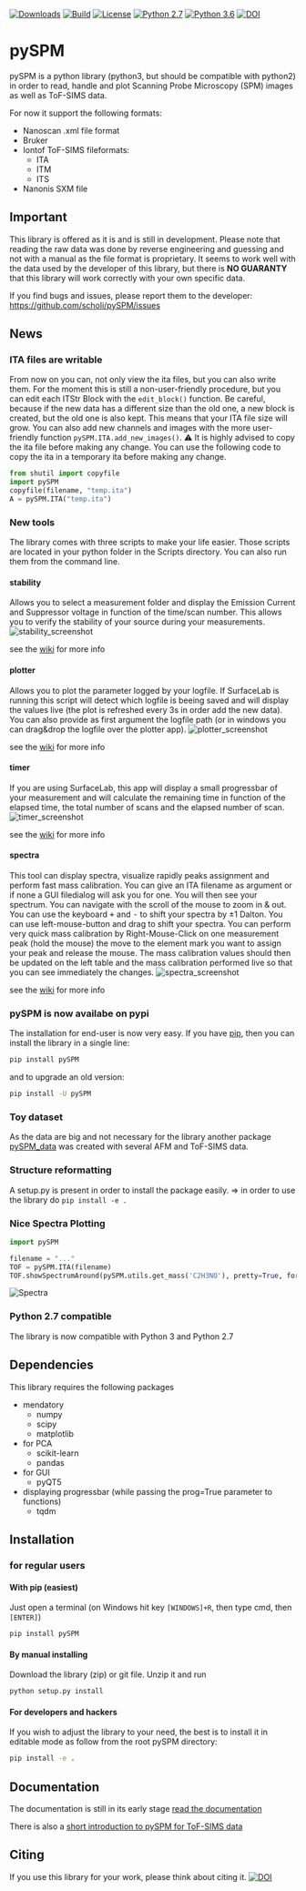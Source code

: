 [![Downloads](https://pepy.tech/badge/pyspm)](https://pepy.tech/project/pyspm)
[![Build](https://travis-ci.org/scholi/pySPM.svg?branch=master)](https://travis-ci.org/scholi/pySPM)
[![License](https://img.shields.io/badge/License-Apache%202.0-blue.svg)](https://opensource.org/licenses/Apache-2.0)
[![Python 2.7](https://img.shields.io/badge/python-2.7-yellow.svg)](https://www.python.org/downloads/release/python-2715/)
[![Python 3.6](https://img.shields.io/badge/python-3.4+-orange.svg)](https://www.python.org/download/releases/3.4.0/)
[![DOI](https://zenodo.org/badge/DOI/10.5281/zenodo.998575.svg)](https://doi.org/10.5281/zenodo.998575)

# pySPM
pySPM is a python library (python3, but should be compatible with python2) in order to read, handle and plot Scanning Probe Microscopy (SPM) images as well as ToF-SIMS data.

For now it support the following formats:
* Nanoscan .xml file format
* Bruker
* Iontof ToF-SIMS fileformats:
	* ITA
	* ITM
	* ITS
* Nanonis SXM file

## Important
This library is offered as it is and is still in development. Please note that reading the raw data was done by reverse engineering and guessing and not with a manual as the file format is proprietary. It seems to work well with the data used by the developer of this library, but there is **NO GUARANTY** that this library will work correctly with your own specific data.

If you find bugs and issues, please report them to the developer: https://github.com/scholi/pySPM/issues

## News
### ITA files are writable
From now on you can, not only view the ita files, but you can also write them. For the moment this is still a non-user-friendly procedure, but you can edit each ITStr Block with the ```edit_block()``` function. Be careful, because if the new data has a different size than the old one, a new block is created, but the old one is also kept. This means that your ITA file size will grow.
You can also add new channels and images with the more user-friendly function ```pySPM.ITA.add_new_images()```.
:warning: It is highly advised to copy the ita file before making any change. You can use the following code to copy the ita in a temporary ita before making any change.

```python
from shutil import copyfile
import pySPM
copyfile(filename, "temp.ita")
A = pySPM.ITA("temp.ita")
```

### New tools
The library comes with three scripts to make your life easier. Those scripts are located in your python folder in the Scripts directory. You can also run them from the command line.
#### stability
Allows you to select a measurement folder and display the Emission Current and Suppressor voltage in function of the time/scan number.
This allows you to verify the stability of your source during your measurements.
![stability_screenshot](../master/doc/images/Capture_stability.png)

see the [wiki](../../wiki/stability) for more info

#### plotter
Allows you to plot the parameter logged by your logfile. If SurfaceLab is running this script will detect which logfile is beeing saved and will display the values live (the plot is refreshed every 3s in order add the new data). You can also provide as first argument the logfile path (or in windows you can drag&drop the logfile over the plotter app).
![plotter_screenshot](../master/doc/images/Capture_plotter.png)

see the [wiki](../../wiki/plotter) for more info

#### timer
If you are using SurfaceLab, this app will display a small progressbar of your measurement and will calculate the remaining time in function of the elapsed time, the total number of scans and the elapsed number of scan.
![timer_screenshot](../master/doc/images/Capture_timer.png)

see the [wiki](../../wiki/timer) for more info

#### spectra
This tool can display spectra, visualize rapidly peaks assignment and perform fast mass calibration.
You can give an ITA filename as argument or if none a GUI filedialog will ask you for one. You will then see your spectrum.
You can navigate with the scroll of the mouse to zoom in & out. You can use the keyboard <kbd>+</kbd> and <kbd>-</kbd> to shift your spectra by ±1 Dalton. You can use left-mouse-button and drag to shift your spectra. You can perform very quick mass calibration by Right-Mouse-Click on one measurement peak (hold the mouse) the move to the element mark you want to assign your peak and release the mouse. The mass calibration values should then be updated on the left table and the mass calibration performed live so that you can see immediately the changes.
![spectra_screenshot](../master/doc/images/Capture_spectra.png)

see the [wiki](../../wiki/spectra) for more info

### pySPM is now availabe on pypi
The installation for end-user is now very easy. If you have [pip](https://pypi.org/project/pip/), then you can install the library in a single line:

```bash
pip install pySPM
```

and to upgrade an old version:

```bash
pip install -U pySPM
```

### Toy dataset
As the data are big and not necessary for the library another package [pySPM_data](https://github.com/scholi/pySPM_data) was created with several AFM and ToF-SIMS data.

### Structure reformatting
A setup.py is present in order to install the package easily. => in order to use the library do ```pip install -e . ```

### Nice Spectra Plotting
```python
import pySPM

filename = "..."
TOF = pySPM.ITA(filename)
TOF.showSpectrumAround(pySPM.utils.get_mass('C2H3NO'), pretty=True, formula=True)
```

![Spectra](../master/doc/Spectra.png)

### Python 2.7 compatible
The library is now compatible with Python 3 and Python 2.7

## Dependencies
This library requires the following packages
* mendatory
    * numpy
    * scipy
    * matplotlib
* for PCA
    * scikit-learn
    * pandas
* for GUI
    * pyQT5
* displaying progressbar (while passing the prog=True parameter to functions)
    * tqdm
    
## Installation
### for regular users
#### With pip (easiest)
Just open a terminal (on Windows hit key `[WINDOWS]+R`, then type cmd, then
`[ENTER]`)
```bash
pip install pySPM
```

#### By manual installing
Download the library (zip) or git file. Unzip it and run
```bash
python setup.py install
```

#### For developers and hackers
If you wish to adjust the library to your need, the best is to install it in editable mode as follow from the root pySPM directory:
```bash
pip install -e .
```

## Documentation
The documentation is still in its early stage
[read the documentation](https://nbviewer.jupyter.org/github/scholi/pySPM/blob/master/doc/pySPM%20Documentation.ipynb)

There is also a [short introduction to pySPM for ToF-SIMS data](https://nbviewer.jupyter.org/github/scholi/pySPM/blob/master/doc/Introduction%20to%20pySPM%20for%20ToF-SIMS%20data.ipynb)

## Citing
If you use this library for your work, please think about citing it.
[![DOI](https://zenodo.org/badge/DOI/10.5281/zenodo.998575.svg)](https://doi.org/10.5281/zenodo.998575)
